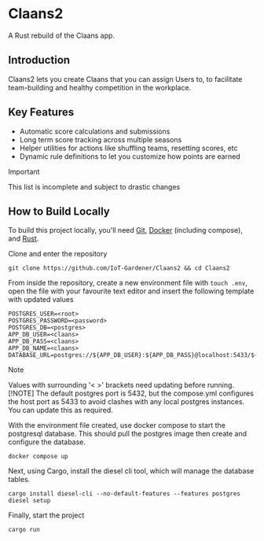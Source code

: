 # Claans2

A Rust rebuild of the Claans app.

## Introduction

Claans2 lets you create Claans that you can assign Users to, to facilitate team-building and healthy competition in the workplace.

## Key Features

<!-- TODO: Populate with actual features -->
- Automatic score calculations and submissions
- Long term score tracking across multiple seasons
- Helper utilities for actions like shuffling teams, resetting scores, etc
- Dynamic rule definitions to let you customize how points are earned

> [!IMPORTANT]
> This list is incomplete and subject to drastic changes

## How to Build Locally

To build this project locally, you'll need [Git](https://git-scm.com/), [Docker](https://www.docker.com/) (including compose), and [Rust](https://www.rust-lang.org/).

Clone and enter the repository

```Shell
git clone https://github.com/IoT-Gardener/Claans2 && cd Claans2
```

From inside the repository, create a new environment file with `touch .env`, open the file with your favourite text editor and insert the following template with updated values

```Dotenv
POSTGRES_USER=<root>
POSTGRES_PASSWORD=<password>
POSTGRES_DB=<postgres>
APP_DB_USER=<claans>
APP_DB_PASS=<claans>
APP_DB_NAME=<claans>
DATABASE_URL=postgres://${APP_DB_USER}:${APP_DB_PASS}@localhost:5433/${APP_DB_NAME}
```

> [!NOTE]
> Values with surrounding '< >' brackets need updating before running.
> [!NOTE]
> The default postgres port is 5432, but the compose.yml configures the host port as 5433 to avoid clashes with any local postgres instances.
> You can update this as required.

With the environment file created, use docker compose to start the postgresql database.
This should pull the postgres image then create and configure the database.

```Shell
docker compose up
```

Next, using Cargo, install the diesel cli tool, which will manage the database tables.

```Shell
cargo install diesel-cli --no-default-features --features postgres
diesel setup
```

Finally, start the project

```Shell
cargo run
```
